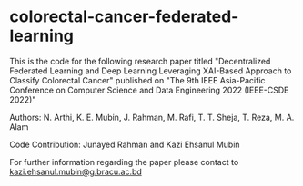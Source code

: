 # colorectal-cancer-federated-learning

This is the code for the following research paper titled 
"Decentralized Federated Learning and Deep Learning Leveraging XAI-Based Approach to Classify Colorectal Cancer"
published on "The 9th IEEE Asia-Pacific Conference on Computer Science and Data Engineering 2022 (IEEE-CSDE 2022)"

Authors: N. Arthi, K. E. Mubin, J. Rahman, M. Rafi, T. T. Sheja, T. Reza, M. A. Alam

Code Contribution: Junayed Rahman and Kazi Ehsanul Mubin

For further information regarding the paper please contact to kazi.ehsanul.mubin@g.bracu.ac.bd
